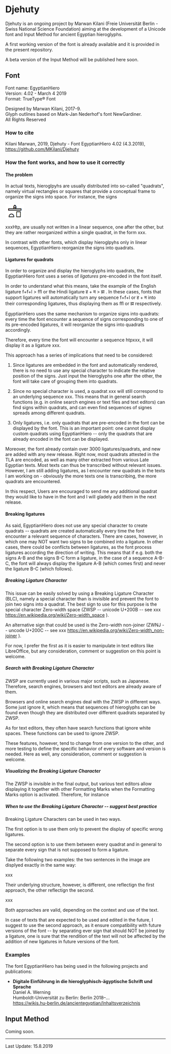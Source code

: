# Djehuty

Djehuty is an ongoing project by Marwan Kilani (Freie Universität Berlin - Swiss National Science Foundation) aiming at the development of a Unicode font and Input Method for ancient Egyptian hieroglyphs.

A first working version of the font is already available and it is provided in the present repository.

A beta version of the Input Method will be published here soon.

## Font

   Font name: EgyptianHiero  
   Version: 4.02 - March 4 2019  
   Format: TrueType® Font

   Designed by Marwan Kilani, 2017-9.  
   Glyph outlines based on Mark-Jan Nederhof's font NewGardiner.  
   All Rights Reserved

### How to cite

Kilani Marwan, 2019, Djehuty - Font EgyptianHiero 4.02 (4.3.2019), https://github.com/MKilani/Djehuty

### How the font works, and how to use it correctly

#### The problem

In actual texts, hieroglpyhs are usually distributed into so-called "quadrats", namely virtual rectangles or squares that provide a conceptual frame to organize the signs into space. For instance, the signs 

![Alt text](imagesReadme/htp1.jpg)

xxxHtp, are usually not written in a linear sequence, one after the other, but they are rather reorganized within a single quadrat, in the form xxx.

In contrast with other fonts, which display hieroglpyhs only in linear sequences, EgyptianHiero reorganize the signs into quadrats.

#### Ligatures for quadrats

In order to organize and display the hieroglyphs into quadrats, the EgyptianHiero font uses a series of *ligatures* pre-encoded in the font itself.

In order to understand what this means, take the example of the English ligature f+f+l > ﬄ or the Hindi ligature ह + म > ह्म . In these cases, fonts that support ligatures will automatically turn any sequence f+f+l or  ह + म into their corresponding ligatures, thus displaying them as ﬄ or ह्म respectively.

EgyptianHiero uses the same mechanism to organize signs into quadrats: every time the font encounter a sequence of signs corresponding to one of its pre-encoded ligatures, it will reorganize the signs into quadrats accordingly.

Therefore, every time the font will encounter a sequence htpxxx, it will display it as a ligature xxx.

This approach has a series of implications that need to be considered:

1. Since ligatures are embedded in the font and automatically rendered, there is no need to use any special character to indicate the relative position of the signs. Just input the hieroglyphs one after the other, the font will take care of grouping them into quadrats.

2. Since no special character is used, a quadrat xxx will still correspond to an underlying sequence xxx. This means that in general search functions (e.g. in online search engines or text files and text editors) can find signs within quadrats, and can even find sequences of signes spreads among different quadrats.

3. Only ligatures, i.e. only quadrats that are pre-encoded in the font can be displayed by the font. This is an important point: one cannot display custom quadrats using EgyptianHiero -- only the quadrats that are already encoded in the font can be displayed. 

Moreover, the font already contain over 3000 ligatures/quadrats, and new are added with any new release. Right now, most quadrats attested in the TLA are encoded, as well as many other extracted from various Late Egyptian texts. Most texts can thus be transcribed without relevant issues. However, I am still adding ligatures, as I encounter new quadrats in the texts I am working on - obviously the more texts one is transcribing, the more quadrats are encountered.

In this respect, Users are encouraged to send me any additional quadrat they would like to have in the font and I will gladely add them in the next release.

#### Breaking ligatures

As said, EgyptianHiero does not use any special character to create quadrats -- quadrats are created automatically every time the font encounter a relevant sequence of characters. There are cases, however, in which one may NOT want two signs to be combined into a ligature. In other cases, there could be conflicts between ligatures, as the font process ligatures according the direction of writing. This means that if e.g. both the signs A-B and the signs B-C form a ligature, in the case of a sequence A-B-C, the font will always display the ligature A-B (which comes first) and never the ligature B-C (which follows).

##### Breaking Ligature Character

This issue can be easily solved by using a Breaking Ligature Character (BLC), namely a special character than is invisible and prevent the font to join two signs into a quadrat. The best sign to use for this purpose is the special character Zero-width space (ZWSP -- unicode U+200B -- see xxx https://en.wikipedia.org/wiki/Zero-width_space ).

An alternative sign that could be used is the Zero-width non-joiner (ZWNJ -- uncode U+200C -- see xxx https://en.wikipedia.org/wiki/Zero-width_non-joiner ).

For now, I prefer the first as it is easier to manipulate in text editors like LibreOffice, but any consideration, comment or suggestion on this point is welcome.


##### Search with Breaking Ligature Character

ZWSP are currently used in various major scripts, such as Japanese. Therefore, search engines, browsers and text editors are already aware of them.

Browsers and online search engines deal with the ZWSP in different ways. Some just ignore it, which means that sequences of hieroglyphs can be found even though they are distributed over different quadrats separated by ZWSP.

As for text editors, they often have search functions that ignore white spaces. These functions can be used to ignore ZWSP.

These features, however, tend to change from one version to the other, and more testing to define the specific behavior of every software and version is needed. Here as well, any consideration, comment or suggestion is welcome.

##### Visualizing the Breaking Ligature Character

The ZWSP is invisible in the final output, but various text editors allow displaying it together with other Formatting Marks when the Formatting Marks option is activated. 
Therefore, for instance


##### When to use the Breaking Ligature Character -- suggest best practice

Breaking Ligature Characters can be used in two ways.

The first option is to use them only to prevent the display of specific wrong ligatures.

The second option is to use them between every quadrat and in general to separate every sign that is not supposed to form a ligature.

Take the following two examples: the two sentences in the image are displyed exactly in the same way:

xxx

Their underlying structure, however, is different, one reflectign the first approach, the other reflectign the second.

xxx

Both approaches are valid, depending on the context and use of the text.

In case of texts that are expected to be used and edited in the future, I suggest to use the second approach, as it ensure compatibility with future versions of the font -- by separating ever sign that should NOT be joined by a ligature, one is sure that the rendition of the text will not be affected by the addition of new ligatures in future versions of the font.






### Examples

The font EgyptianHiero has being used in the following projects and publications:

* **Digitale Einführung in die hieroglyphisch-ägyptische Schrift und Sprache**  
   Daniel A. Werning  
   Humboldt-Universität zu Berlin: Berlin 2018–...  
   https://wikis.hu-berlin.de/ancientegyptian/Inhaltsverzeichnis

## Input Method

Coming soon.

---

Last Update: 15.8.2019
